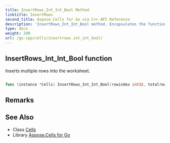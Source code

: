 ```yaml
---
title: InsertRows_Int_Int_Bool Method 
linktitle: InsertRows
second_title: Aspose.Cells for Go via C++ API Reference
description: 'InsertRows_Int_Int_Bool method. Encapsulates the function that represents insertrows in Go.'
type: docs
weight: 200
url: /go-cpp/cells/insertrows_int_int_bool/
---
```


## InsertRows_Int_Int_Bool function

Inserts multiple rows into the worksheet.

```go

func (instance *Cells) InsertRows_Int_Int_Bool(rowindex int32, totalrows int32, updatereference bool)  error

```

## Remarks


## See Also

* Class [Cells](../)
* Library [Aspose.Cells for Go](../../)
